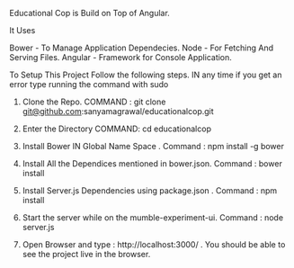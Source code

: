 Educational Cop is Build on Top of Angular.

It Uses

Bower - To Manage Application Dependecies.
Node - For Fetching And Serving Files.
Angular - Framework for Console Application.

To Setup This Project Follow the following steps. IN any time if you get an error type running the command with sudo

1. Clone the Repo. COMMAND : git clone git@github.com:sanyamagrawal/educationalcop.git

2. Enter the Directory COMMAND: cd educationalcop

3. Install Bower IN Global Name Space . Command : npm install -g bower

4. Install All the Dependices mentioned in bower.json. Command : bower install

5. Install Server.js Dependencies using package.json . Command : npm install

6. Start the server while on the mumble-experiment-ui.  Command : node server.js

7. Open Browser and type : http://localhost:3000/ . You should be able to see the project live in the browser.